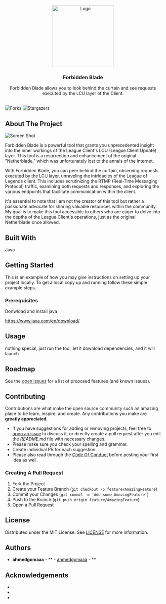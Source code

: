 <br/>
<p align="center">
  <a href="https://github.com/ahmedgomaaa/ForbiddenBlade">
    <img src="https://i.imgur.com/DOVQVzu.jpeg" alt="Logo" width="200" height="200">
  </a>

  <h3 align="center">Forbidden Blade </h3>

  <p align="center">
    Forbidden Blade allows you to look behind the curtain and see requests executed by the LCU layer of the Client.
    <br/>
    <br/>
  </p>
</p>

![Forks](https://img.shields.io/github/forks/ahmedgomaaa/ForbiddenBlade?style=social) ![Stargazers](https://img.shields.io/github/stars/ahmedgomaaa/ForbiddenBlade?style=social) 

## About The Project

![Screen Shot](https://i.imgur.com/sa1oFY3.png)

Forbidden Blade is a powerful tool that grants you unprecedented insight into the inner workings of the League Client's LCU (League Client Update) layer. This tool is a resurrection and enhancement of the original "Netherblade," which was unfortunately lost to the annals of the internet.

With Forbidden Blade, you can peer behind the curtain, observing requests executed by the LCU layer, unraveling the intricacies of the League of Legends client. This includes scrutinizing the RTMP (Real-Time Messaging Protocol) traffic, examining both requests and responses, and exploring the various endpoints that facilitate communication within the client.

It's essential to note that I am not the creator of this tool but rather a passionate advocate for sharing valuable resources within the community. My goal is to make this tool accessible to others who are eager to delve into the depths of the League Client's operations, just as the original Netherblade once allowed.

## Built With

Java

## Getting Started

This is an example of how you may give instructions on setting up your project locally.
To get a local copy up and running follow these simple example steps.

### Prerequisites

Donwload and install java

https://www.java.com/en/download/

## Usage

nothing special, just run the tool, let it download dependencies, and it will launch

## Roadmap

See the [open issues](https://github.com/ahmedgomaaa/ForbiddenBlade/issues) for a list of proposed features (and known issues).

## Contributing

Contributions are what make the open source community such an amazing place to be learn, inspire, and create. Any contributions you make are **greatly appreciated**.
* If you have suggestions for adding or removing projects, feel free to [open an issue](https://github.com/ahmedgomaaa/ForbiddenBlade/issues/new) to discuss it, or directly create a pull request after you edit the *README.md* file with necessary changes.
* Please make sure you check your spelling and grammar.
* Create individual PR for each suggestion.
* Please also read through the [Code Of Conduct](https://github.com/ahmedgomaaa/ForbiddenBlade/blob/main/CODE_OF_CONDUCT.md) before posting your first idea as well.

### Creating A Pull Request

1. Fork the Project
2. Create your Feature Branch (`git checkout -b feature/AmazingFeature`)
3. Commit your Changes (`git commit -m 'Add some AmazingFeature'`)
4. Push to the Branch (`git push origin feature/AmazingFeature`)
5. Open a Pull Request

## License

Distributed under the MIT License. See [LICENSE](https://github.com/ahmedgomaaa/ForbiddenBlade/blob/main/LICENSE.md) for more information.

## Authors

* **ahmedgomaaa** - ** - [ahmedgomaaa](https://github.com/ahmedgomaaa/) - **

## Acknowledgements

* []()
* []()
* []()
